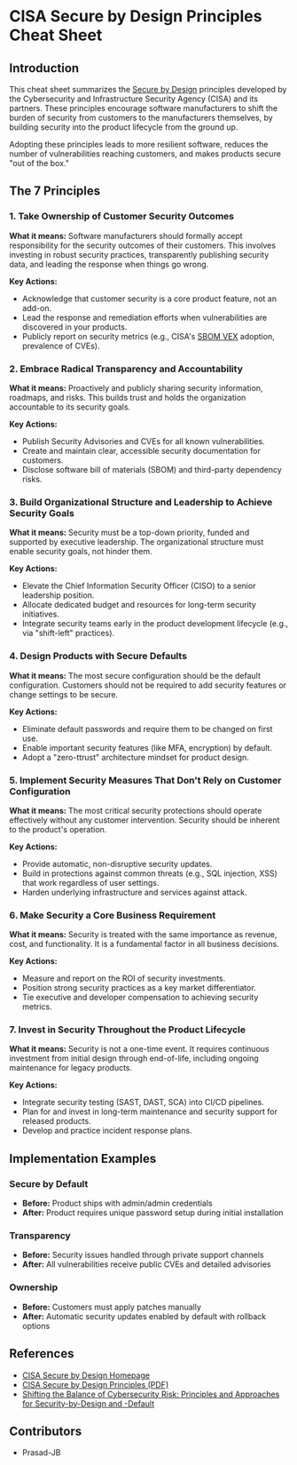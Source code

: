 # CISA Secure by Design Principles Cheat Sheet

## Introduction

This cheat sheet summarizes the [Secure by Design](https://www.cisa.gov/securebydesign)
principles developed by the Cybersecurity and Infrastructure Security Agency (CISA) and its
partners. These principles encourage software manufacturers to shift the burden of security
from customers to the manufacturers themselves, by building security into the product lifecycle
from the ground up.

Adopting these principles leads to more resilient software, reduces the number of vulnerabilities
reaching customers, and makes products secure "out of the box."

## The 7 Principles

### 1. Take Ownership of Customer Security Outcomes

**What it means:** Software manufacturers should formally accept responsibility for the security
outcomes of their customers. This involves investing in robust security practices, transparently
publishing security data, and leading the response when things go wrong.

**Key Actions:**

- Acknowledge that customer security is a core product feature, not an add-on.
- Lead the response and remediation efforts when vulnerabilities are discovered in your products.
- Publicly report on security metrics (e.g., CISA's [SBOM VEX](https://www.cisa.gov/sbom) adoption,
  prevalence of CVEs).

### 2. Embrace Radical Transparency and Accountability

**What it means:** Proactively and publicly sharing security information, roadmaps, and risks.
This builds trust and holds the organization accountable to its security goals.

**Key Actions:**

- Publish Security Advisories and CVEs for all known vulnerabilities.
- Create and maintain clear, accessible security documentation for customers.
- Disclose software bill of materials (SBOM) and third-party dependency risks.

### 3. Build Organizational Structure and Leadership to Achieve Security Goals

**What it means:** Security must be a top-down priority, funded and supported by executive
leadership. The organizational structure must enable security goals, not hinder them.

**Key Actions:**

- Elevate the Chief Information Security Officer (CISO) to a senior leadership position.
- Allocate dedicated budget and resources for long-term security initiatives.
- Integrate security teams early in the product development lifecycle (e.g., via "shift-left"
  practices).

### 4. Design Products with Secure Defaults

**What it means:** The most secure configuration should be the default configuration. Customers
should not be required to add security features or change settings to be secure.

**Key Actions:**

- Eliminate default passwords and require them to be changed on first use.
- Enable important security features (like MFA, encryption) by default.
- Adopt a "zero-ttrust" architecture mindset for product design.

### 5. Implement Security Measures That Don't Rely on Customer Configuration

**What it means:** The most critical security protections should operate effectively without any
customer intervention. Security should be inherent to the product's operation.

**Key Actions:**

- Provide automatic, non-disruptive security updates.
- Build in protections against common threats (e.g., SQL injection, XSS) that work regardless of
  user settings.
- Harden underlying infrastructure and services against attack.

### 6. Make Security a Core Business Requirement

**What it means:** Security is treated with the same importance as revenue, cost, and functionality.
It is a fundamental factor in all business decisions.

**Key Actions:**

- Measure and report on the ROI of security investments.
- Position strong security practices as a key market differentiator.
- Tie executive and developer compensation to achieving security metrics.

### 7. Invest in Security Throughout the Product Lifecycle

**What it means:** Security is not a one-time event. It requires continuous investment from initial
design through end-of-life, including ongoing maintenance for legacy products.

**Key Actions:**

- Integrate security testing (SAST, DAST, SCA) into CI/CD pipelines.
- Plan for and invest in long-term maintenance and security support for released products.
- Develop and practice incident response plans.

## Implementation Examples

### Secure by Default

- **Before:** Product ships with admin/admin credentials
- **After:** Product requires unique password setup during initial installation

### Transparency

- **Before:** Security issues handled through private support channels
- **After:** All vulnerabilities receive public CVEs and detailed advisories

### Ownership

- **Before:** Customers must apply patches manually
- **After:** Automatic security updates enabled by default with rollback options

## References

- [CISA Secure by Design Homepage](https://www.cisa.gov/securebydesign)
- [CISA Secure by Design Principles (PDF)](https://www.cisa.gov/sites/default/files/2023-04/secure_by_design_042023.pdf)
- [Shifting the Balance of Cybersecurity Risk: Principles and Approaches for Security-by-Design and -Default](https://www.cisa.gov/news-events/alerts/2023/04/13/cisa-and-partners-release-secure-design-alert-urging-manufacturers-eliminate-default)

## Contributors

- Prasad-JB
